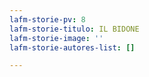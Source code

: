 ```yaml
---
lafm-storie-pv: 8
lafm-storie-titulo: IL BIDONE
lafm-storie-image: ''
lafm-storie-autores-list: []

---
```

